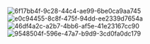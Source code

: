 ![6f17bb4f-9c28-44c4-ae99-6be0ca9aa745](https://github.com/user-attachments/assets/43bbe1b8-f41b-4ffe-8c76-9770170fd90f)
![e0c94455-8c8f-475f-94dd-ee2339d7654a](https://github.com/user-attachments/assets/dc6275d3-abc3-4e3f-9615-7d1805a637fe)
![46df4a2c-a2b7-4bb6-af5e-41e23167cc90](https://github.com/user-attachments/assets/004c4149-20a9-430f-bcbb-4ab999ec3de3)
![9548504f-596e-47a7-b9d9-3cd0fa0dc179](https://github.com/user-attachments/assets/07dba554-a530-4b39-bf13-122d562fa8ce)
